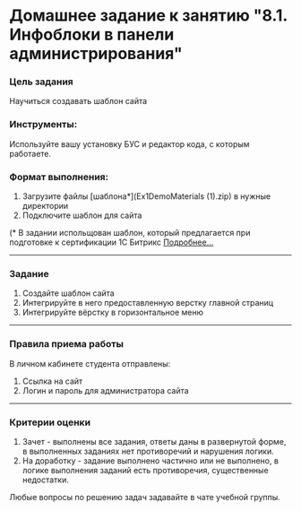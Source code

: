 # Домашнее задание к занятию "8.1. Инфоблоки в панели администрирования"

### Цель задания

Научиться создавать шаблон сайта


### Инструменты: 

Используйте вашу установку БУС и редактор кода, с которым работаете.

### Формат выполнения: 

1. Загрузите файлы [шаблона*](Ex1DemoMaterials (1).zip) в нужные директории
2. Подключите шаблон для сайта

(* В задании испольщован шаблон, который предлагается при подготовке к сертификации 1С Битрикс [Подробнее...](https://academy.1c-bitrix.ru/certification/exams.php)


------

### Задание

1. Создайте шаблон сайта
2. Интегрируйте в него предоставленную верстку главной страниц
3. Интегрируйте вёрстку в горизонтальное меню

------

### Правила приема работы

В личном кабинете студента отправлены:
1.  Ссылка на сайт
2.  Логин и пароль для администратора сайта

------

### Критерии оценки

1. Зачет - выполнены все задания, ответы даны в развернутой форме, в выполненных заданиях нет противоречий и нарушения логики. 
2. На доработку - задание выполнено частично или не выполнено, в логике выполнения заданий есть противоречия, существенные недостатки.

Любые вопросы по решению задач задавайте в чате учебной группы.




